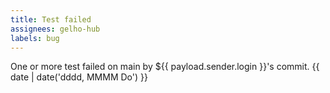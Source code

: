 ```yaml
---
title: Test failed
assignees: gelho-hub
labels: bug
---
```

One or more test failed on main by ${{ payload.sender.login }}'s  commit.
{{ date | date('dddd, MMMM Do') }}
